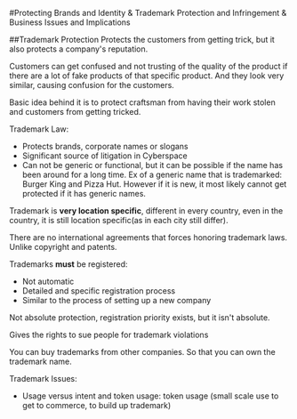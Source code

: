 #Protecting Brands and Identity & Trademark Protection and Infringement & Business Issues and Implications

##Trademark Protection
Protects the customers from getting trick, but it also protects
a company's reputation.

Customers can get confused and not trusting of the quality of the product
if there are a lot of fake products of that specific product. And they look
very similar, causing confusion for the customers.

Basic idea behind it is to protect craftsman from having their work stolen
and customers from getting tricked.

Trademark Law:
- Protects brands, corporate names or slogans
- Significant source of litigation in Cyberspace
- Can not be generic or functional, but it can be possible if the
name has been around for a long time. Ex of a generic name that is 
trademarked: Burger King and Pizza Hut. However if it is new, it
most likely cannot get protected if it has generic names.

Trademark is **very location specific**, different in every country, 
even in the country, it is still location specific(as in each city still
differ). 

There are no international agreements that forces honoring trademark laws. Unlike
copyright and patents.

Trademarks **must** be registered:
- Not automatic
- Detailed and specific registration process
- Similar to the process of setting up a new company

Not absolute protection, registration priority exists, but it
isn't absolute.

Gives the rights to sue people for trademark violations

You can buy trademarks from other companies. So that you can own the
trademark name.

Trademark Issues:
- Usage versus intent and token usage: token usage (small scale use to get to
commerce, to build up trademark)

